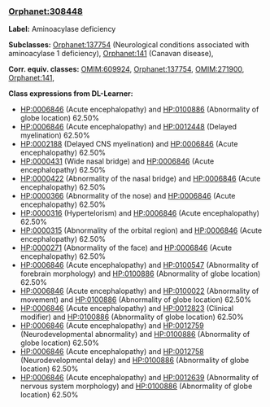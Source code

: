 
### [Orphanet:308448](http://www.orpha.net/ORDO/Orphanet_308448)
**Label:** Aminoacylase deficiency

**Subclasses:** [Orphanet:137754](http://www.orpha.net/ORDO/Orphanet_137754) (Neurological conditions associated with aminoacylase 1 deficiency), [Orphanet:141](http://www.orpha.net/ORDO/Orphanet_141) (Canavan disease), 

**Corr. equiv. classes:** [OMIM:609924](http://purl.obolibrary.org/obo/OMIM_609924), [Orphanet:137754](http://www.orpha.net/ORDO/Orphanet_137754), [OMIM:271900](http://purl.obolibrary.org/obo/OMIM_271900), [Orphanet:141](http://www.orpha.net/ORDO/Orphanet_141), 

**Class expressions from DL-Learner:**

- [HP:0006846](http://purl.obolibrary.org/obo/HP_0006846) (Acute encephalopathy) and [HP:0100886](http://purl.obolibrary.org/obo/HP_0100886) (Abnormality of globe location) 62.50%
- [HP:0006846](http://purl.obolibrary.org/obo/HP_0006846) (Acute encephalopathy) and [HP:0012448](http://purl.obolibrary.org/obo/HP_0012448) (Delayed myelination) 62.50%
- [HP:0002188](http://purl.obolibrary.org/obo/HP_0002188) (Delayed CNS myelination) and [HP:0006846](http://purl.obolibrary.org/obo/HP_0006846) (Acute encephalopathy) 62.50%
- [HP:0000431](http://purl.obolibrary.org/obo/HP_0000431) (Wide nasal bridge) and [HP:0006846](http://purl.obolibrary.org/obo/HP_0006846) (Acute encephalopathy) 62.50%
- [HP:0000422](http://purl.obolibrary.org/obo/HP_0000422) (Abnormality of the nasal bridge) and [HP:0006846](http://purl.obolibrary.org/obo/HP_0006846) (Acute encephalopathy) 62.50%
- [HP:0000366](http://purl.obolibrary.org/obo/HP_0000366) (Abnormality of the nose) and [HP:0006846](http://purl.obolibrary.org/obo/HP_0006846) (Acute encephalopathy) 62.50%
- [HP:0000316](http://purl.obolibrary.org/obo/HP_0000316) (Hypertelorism) and [HP:0006846](http://purl.obolibrary.org/obo/HP_0006846) (Acute encephalopathy) 62.50%
- [HP:0000315](http://purl.obolibrary.org/obo/HP_0000315) (Abnormality of the orbital region) and [HP:0006846](http://purl.obolibrary.org/obo/HP_0006846) (Acute encephalopathy) 62.50%
- [HP:0000271](http://purl.obolibrary.org/obo/HP_0000271) (Abnormality of the face) and [HP:0006846](http://purl.obolibrary.org/obo/HP_0006846) (Acute encephalopathy) 62.50%
- [HP:0006846](http://purl.obolibrary.org/obo/HP_0006846) (Acute encephalopathy) and [HP:0100547](http://purl.obolibrary.org/obo/HP_0100547) (Abnormality of forebrain morphology) and [HP:0100886](http://purl.obolibrary.org/obo/HP_0100886) (Abnormality of globe location) 62.50%
- [HP:0006846](http://purl.obolibrary.org/obo/HP_0006846) (Acute encephalopathy) and [HP:0100022](http://purl.obolibrary.org/obo/HP_0100022) (Abnormality of movement) and [HP:0100886](http://purl.obolibrary.org/obo/HP_0100886) (Abnormality of globe location) 62.50%
- [HP:0006846](http://purl.obolibrary.org/obo/HP_0006846) (Acute encephalopathy) and [HP:0012823](http://purl.obolibrary.org/obo/HP_0012823) (Clinical modifier) and [HP:0100886](http://purl.obolibrary.org/obo/HP_0100886) (Abnormality of globe location) 62.50%
- [HP:0006846](http://purl.obolibrary.org/obo/HP_0006846) (Acute encephalopathy) and [HP:0012759](http://purl.obolibrary.org/obo/HP_0012759) (Neurodevelopmental abnormality) and [HP:0100886](http://purl.obolibrary.org/obo/HP_0100886) (Abnormality of globe location) 62.50%
- [HP:0006846](http://purl.obolibrary.org/obo/HP_0006846) (Acute encephalopathy) and [HP:0012758](http://purl.obolibrary.org/obo/HP_0012758) (Neurodevelopmental delay) and [HP:0100886](http://purl.obolibrary.org/obo/HP_0100886) (Abnormality of globe location) 62.50%
- [HP:0006846](http://purl.obolibrary.org/obo/HP_0006846) (Acute encephalopathy) and [HP:0012639](http://purl.obolibrary.org/obo/HP_0012639) (Abnormality of nervous system morphology) and [HP:0100886](http://purl.obolibrary.org/obo/HP_0100886) (Abnormality of globe location) 62.50%


